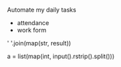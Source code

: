 Automate my daily tasks
* attendance
* work form

' '.join(map(str, result))

a = list(map(int, input().rstrip().split()))